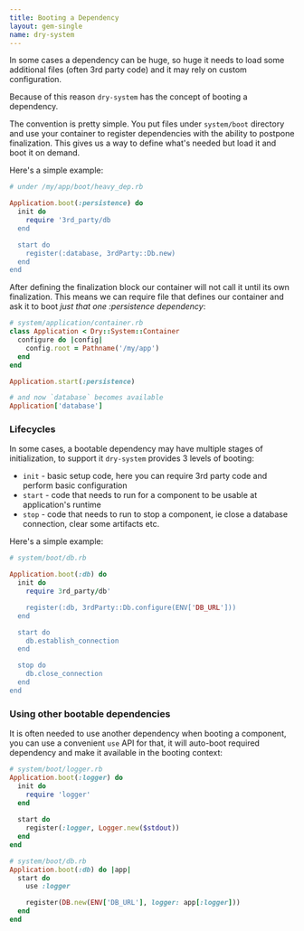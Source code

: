 ```yaml
---
title: Booting a Dependency
layout: gem-single
name: dry-system
---
```


In some cases a dependency can be huge, so huge it needs to load some additional files (often 3rd party code) and it may rely on custom configuration.

Because of this reason `dry-system` has the concept of booting a dependency.

The convention is pretty simple. You put files under `system/boot` directory and use your container to register dependencies with the ability to postpone finalization. This gives us a way to define what's needed but load it and boot it on demand.

Here's a simple example:

``` ruby
# under /my/app/boot/heavy_dep.rb

Application.boot(:persistence) do
  init do
    require '3rd_party/db
  end

  start do
    register(:database, 3rdParty::Db.new)
  end
end
```

After defining the finalization block our container will not call it until its own finalization. This means we can require file that defines our container and ask it to boot *just that one :persistence dependency*:

``` ruby
# system/application/container.rb
class Application < Dry::System::Container
  configure do |config|
    config.root = Pathname('/my/app')
  end
end

Application.start(:persistence)

# and now `database` becomes available
Application['database']
```

### Lifecycles

In some cases, a bootable dependency may have multiple stages of initialization, to support it `dry-system` provides 3 levels of booting:

* `init` - basic setup code, here you can require 3rd party code and perform basic configuration
* `start` - code that needs to run for a component to be usable at application's runtime
* `stop` - code that needs to run to stop a component, ie close a database connection, clear some artifacts etc.

Here's a simple example:

``` ruby
# system/boot/db.rb

Application.boot(:db) do
  init do
    require 3rd_party/db'

    register(:db, 3rdParty::Db.configure(ENV['DB_URL']))
  end

  start do
    db.establish_connection
  end

  stop do
    db.close_connection
  end
end
```

### Using other bootable dependencies

It is often needed to use another dependency when booting a component, you can use a convenient `use` API for that, it will auto-boot required dependency
and make it available in the booting context:

``` ruby
# system/boot/logger.rb
Application.boot(:logger) do
  init do
    require 'logger'
  end
  
  start do
    register(:logger, Logger.new($stdout))
  end
end

# system/boot/db.rb
Application.boot(:db) do |app|
  start do
    use :logger

    register(DB.new(ENV['DB_URL'], logger: app[:logger]))
  end
end
```
